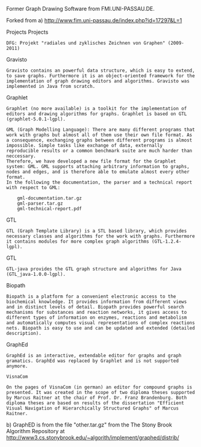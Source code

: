 Former Graph Drawing Software from FMI.UNI-PASSAU.DE.

Forked from 
a) http://www.fim.uni-passau.de/index.php?id=17297&L=1

Projects
Projects

    DFG: Projekt "radiales und zyklisches Zeichnen von Graphen" (2009-2011)

Gravisto

    Gravisto contains an powerful data structure, which is easy to extend, to save graphs. Furthermore it is an object-oriented framework for the implementation of graph drawing editors and algorithms. Gravisto was implemented in Java from scratch.

Graphlet

    Graphlet (no more available) is a toolkit for the implementation of editors and drawing algorithms for graphs. Graphlet is based on GTL (graphlet-5.0.1-lgpl). 

    GML (Graph Modelling Language): There are many different programs that work with graphs but almost all of them use their own file format. As a consequence, exchanging graphs between different programs is almost impossible. Simple tasks like exchange of data, externally reproducible results or a common benchmark suite are much harder than neccessary.
    Therefore, we have developed a new file format for the Graphlet system: GML. GML supports attaching arbitrary information to graphs, nodes and edges, and is therefore able to emulate almost every other format.
    In the following the documentation, the parser and a technical report with respect to GML:

        gml-documentation.tar.gz
        gml-parser.tar.gz
        gml-technical-report.pdf

GTL

    GTL (Graph Template Library) is a STL based library, which provides necessary classes and algorithms for the work with graphs. Furthermore it contains modules for more complex graph algorithms (GTL-1.2.4-lgpl).

GTL

    GTL-java provides the GTL graph structure and algorithms for Java (GTL_java-1.0.0-lgpl).

Biopath

    Biopath is a platform for a convenient electronic access to the biochemical knowledge. It provides information from different views and in distinct levels of detail. Biopath provides powerful search mechanisms for substances and reaction networks, it gives access to different types of information on enzymes, reactions and metabolism and automatically computes visual representations of complex reactions nets. Biopath is easy to use and can be updated and extended (detailed description).

GraphEd

    GraphEd is an interactive, extendable editor for graphs and graph gramatics. GraphEd was replaced by Graphlet and is not supported anymore.

    VisnaCom

    On the pages of VisnaCom (in german) an editor for compound graphs is presented. It was created in the scope of two diploma theses supported by Marcus Raitner at the chair of Prof. Dr. Franz Brandenburg. Both diploma theses are based on results of the dissertation "Efficient Visual Navigation of Hierarchically Structured Graphs" of Marcus Raitner.


b) GraphED is from the file "other.tar.gz" from the The Stony Brook Algorithm Repository
at
http://www3.cs.stonybrook.edu/~algorith/implement/graphed/distrib/
